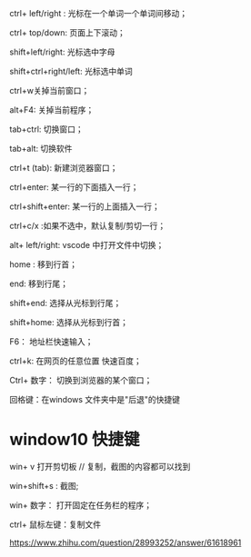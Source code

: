 
 ctrl+ left/right : 光标在一个单词一个单词间移动；

ctrl+ top/down: 页面上下滚动；

shift+left/right: 光标选中字母

shift+ctrl+right/left: 光标选中单词

ctrl+w关掉当前窗口；

alt+F4: 关掉当前程序；

tab+ctrl: 切换窗口；

tab+alt: 切换软件

ctrl+t (tab): 新建浏览器窗口；

ctrl+enter: 某一行的下面插入一行；

ctrl+shift+enter: 某一行的上面插入一行；

ctrl+c/x :如果不选中，默认复制/剪切一行；

alt+ left/right: vscode 中打开文件中切换；

home : 移到行首；

end: 移到行尾；

shift+end: 选择从光标到行尾；

shift+home: 选择从光标到行首；

F6： 地址栏快速输入；

ctrl+k: 在网页的任意位置 快速百度；

Ctrl+ 数字： 切换到浏览器的某个窗口；

回格键：在windows 文件夹中是"后退"的快捷键



# window10 快捷键

win+ v 打开剪切板 // 复制，截图的内容都可以找到

win+shift+s : 截图;

win+ 数字： 打开固定在任务栏的程序；

ctrl+ 鼠标左键：复制文件




https://www.zhihu.com/question/28993252/answer/61618961